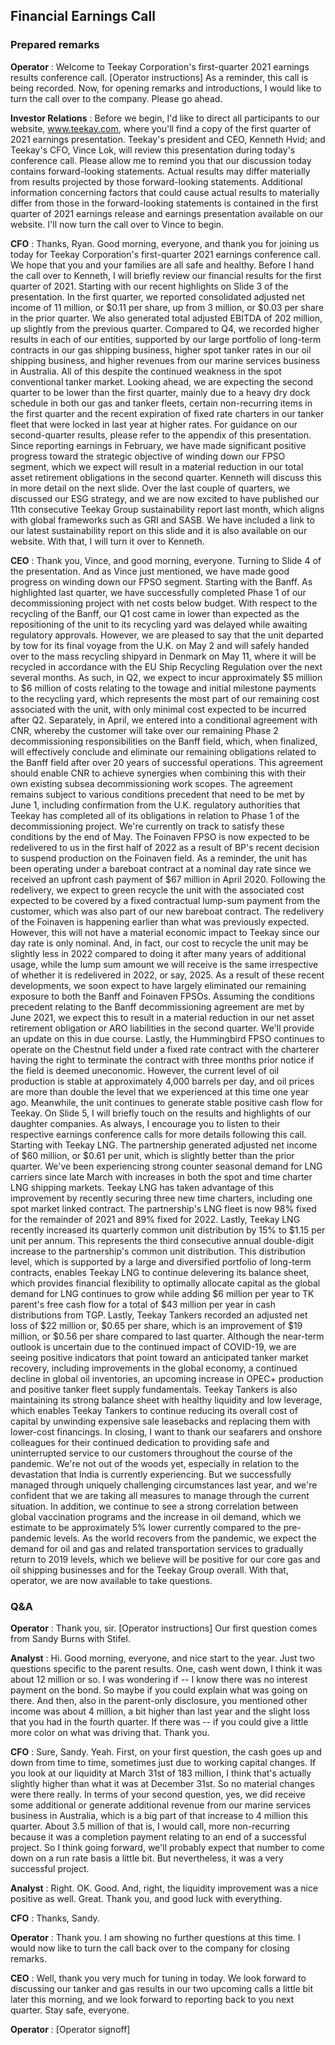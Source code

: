 ## Financial Earnings Call


### Prepared remarks
**Operator**
: Welcome to Teekay Corporation's first-quarter 2021 earnings results conference call. [Operator instructions] As a reminder, this call is being recorded. Now, for opening remarks and introductions, I would like to turn the call over to the company. Please go ahead.

**Investor Relations**
: Before we begin, I'd like to direct all participants to our website, www.teekay.com, where you'll find a copy of the first quarter of 2021 earnings presentation. Teekay's president and CEO, Kenneth Hvid; and Teekay's CFO, Vince Lok, will review this presentation during today's conference call. Please allow me to remind you that our discussion today contains forward-looking statements. Actual results may differ materially from results projected by those forward-looking statements. Additional information concerning factors that could cause actual results to materially differ from those in the forward-looking statements is contained in the first quarter of 2021 earnings release and earnings presentation available on our website. I'll now turn the call over to Vince to begin.

**CFO**
: Thanks, Ryan. Good morning, everyone, and thank you for joining us today for Teekay Corporation's first-quarter 2021 earnings conference call. We hope that you and your families are all safe and healthy. Before I hand the call over to Kenneth, I will briefly review our financial results for the first quarter of 2021. Starting with our recent highlights on Slide 3 of the presentation. In the first quarter, we reported consolidated adjusted net income of 11 million, or $0.11 per share, up from 3 million, or $0.03 per share in the prior quarter. We also generated total adjusted EBITDA of 202 million, up slightly from the previous quarter. Compared to Q4, we recorded higher results in each of our entities, supported by our large portfolio of long-term contracts in our gas shipping business, higher spot tanker rates in our oil shipping business, and higher revenues from our marine services business in Australia. All of this despite the continued weakness in the spot conventional tanker market. Looking ahead, we are expecting the second quarter to be lower than the first quarter, mainly due to a heavy dry dock schedule in both our gas and tanker fleets, certain non-recurring items in the first quarter and the recent expiration of fixed rate charters in our tanker fleet that were locked in last year at higher rates. For guidance on our second-quarter results, please refer to the appendix of this presentation. Since reporting earnings in February, we have made significant positive progress toward the strategic objective of winding down our FPSO segment, which we expect will result in a material reduction in our total asset retirement obligations in the second quarter. Kenneth will discuss this in more detail on the next slide. Over the last couple of quarters, we discussed our ESG strategy, and we are now excited to have published our 11th consecutive Teekay Group sustainability report last month, which aligns with global frameworks such as GRI and SASB. We have included a link to our latest sustainability report on this slide and it is also available on our website. With that, I will turn it over to Kenneth.

**CEO**
: Thank you, Vince, and good morning, everyone. Turning to Slide 4 of the presentation. And as Vince just mentioned, we have made good progress on winding down our FPSO segment. Starting with the Banff. As highlighted last quarter, we have successfully completed Phase 1 of our decommissioning project with net costs below budget. With respect to the recycling of the Banff, our Q1 cost came in lower than expected as the repositioning of the unit to its recycling yard was delayed while awaiting regulatory approvals. However, we are pleased to say that the unit departed by tow for its final voyage from the U.K. on May 2 and will safely handed over to the mass recycling shipyard in Denmark on May 11, where it will be recycled in accordance with the EU Ship Recycling Regulation over the next several months. As such, in Q2, we expect to incur approximately $5 million to $6 million of costs relating to the towage and initial milestone payments to the recycling yard, which represents the most part of our remaining cost associated with the unit, with only minimal cost expected to be incurred after Q2. Separately, in April, we entered into a conditional agreement with CNR, whereby the customer will take over our remaining Phase 2 decommissioning responsibilities on the Banff field, which, when finalized, will effectively conclude and eliminate our remaining obligations related to the Banff field after over 20 years of successful operations. This agreement should enable CNR to achieve synergies when combining this with their own existing subsea decommissioning work scopes. The agreement remains subject to various conditions precedent that need to be met by June 1, including confirmation from the U.K. regulatory authorities that Teekay has completed all of its obligations in relation to Phase 1 of the decommissioning project. We're currently on track to satisfy these conditions by the end of May. The Foinaven FPSO is now expected to be redelivered to us in the first half of 2022 as a result of BP's recent decision to suspend production on the Foinaven field. As a reminder, the unit has been operating under a bareboat contract at a nominal day rate since we received an upfront cash payment of $67 million in April 2020. Following the redelivery, we expect to green recycle the unit with the associated cost expected to be covered by a fixed contractual lump-sum payment from the customer, which was also part of our new bareboat contract. The redelivery of the Foinaven is happening earlier than what was previously expected. However, this will not have a material economic impact to Teekay since our day rate is only nominal. And, in fact, our cost to recycle the unit may be slightly less in 2022 compared to doing it after many years of additional usage, while the lump sum amount we will receive is the same irrespective of whether it is redelivered in 2022, or say, 2025. As a result of these recent developments, we soon expect to have largely eliminated our remaining exposure to both the Banff and Foinaven FPSOs. Assuming the conditions precedent relating to the Banff decommissioning agreement are met by June 2021, we expect this to result in a material reduction in our net asset retirement obligation or ARO liabilities in the second quarter. We'll provide an update on this in due course. Lastly, the Hummingbird FPSO continues to operate on the Chestnut field under a fixed rate contract with the charterer having the right to terminate the contract with three months prior notice if the field is deemed uneconomic. However, the current level of oil production is stable at approximately 4,000 barrels per day, and oil prices are more than double the level that we experienced at this time one year ago. Meanwhile, the unit continues to generate stable positive cash flow for Teekay. On Slide 5, I will briefly touch on the results and highlights of our daughter companies. As always, I encourage you to listen to their respective earnings conference calls for more details following this call. Starting with Teekay LNG. The partnership generated adjusted net income of $60 million, or $0.61 per unit, which is slightly better than the prior quarter. We've been experiencing strong counter seasonal demand for LNG carriers since late March with increases in both the spot and time charter LNG shipping markets. Teekay LNG has taken advantage of this improvement by recently securing three new time charters, including one spot market linked contract. The partnership's LNG fleet is now 98% fixed for the remainder of 2021 and 89% fixed for 2022. Lastly, Teekay LNG recently increased its quarterly common unit distribution by 15% to $1.15 per unit per annum. This represents the third consecutive annual double-digit increase to the partnership's common unit distribution. This distribution level, which is supported by a large and diversified portfolio of long-term contracts, enables Teekay LNG to continue delevering its balance sheet, which provides financial flexibility to optimally allocate capital as the global demand for LNG continues to grow while adding $6 million per year to TK parent's free cash flow for a total of $43 million per year in cash distributions from TGP. Lastly, Teekay Tankers recorded an adjusted net loss of $22 million or, $0.65 per share, which is an improvement of $19 million, or $0.56 per share compared to last quarter. Although the near-term outlook is uncertain due to the continued impact of COVID-19, we are seeing positive indicators that point toward an anticipated tanker market recovery, including improvements in the global economy, a continued decline in global oil inventories, an upcoming increase in OPEC+ production and positive tanker fleet supply fundamentals. Teekay Tankers is also maintaining its strong balance sheet with healthy liquidity and low leverage, which enables Teekay Tankers to continue reducing its overall cost of capital by unwinding expensive sale leasebacks and replacing them with lower-cost financings. In closing, I want to thank our seafarers and onshore colleagues for their continued dedication to providing safe and uninterrupted service to our customers throughout the course of the pandemic. We're not out of the woods yet, especially in relation to the devastation that India is currently experiencing. But we successfully managed through uniquely challenging circumstances last year, and we're confident that we are taking all measures to manage through the current situation. In addition, we continue to see a strong correlation between global vaccination programs and the increase in oil demand, which we estimate to be approximately 5% lower currently compared to the pre-pandemic levels. As the world recovers from the pandemic, we expect the demand for oil and gas and related transportation services to gradually return to 2019 levels, which we believe will be positive for our core gas and oil shipping businesses and for the Teekay Group overall. With that, operator, we are now available to take questions.

### Q&A
**Operator**
: Thank you, sir. [Operator instructions] Our first question comes from Sandy Burns with Stifel.

**Analyst**
: Hi. Good morning, everyone, and nice start to the year. Just two questions specific to the parent results. One, cash went down, I think it was about 12 million or so. I was wondering if -- I know there was no interest payment on the bond. So maybe if you could explain what was going on there. And then, also in the parent-only disclosure, you mentioned other income was about 4 million, a bit higher than last year and the slight loss that you had in the fourth quarter. If there was -- if you could give a little more color on what was driving that. Thank you.

**CFO**
: Sure, Sandy. Yeah. First, on your first question, the cash goes up and down from time to time, sometimes just due to working capital changes. If you look at our liquidity at March 31st of 183 million, I think that's actually slightly higher than what it was at December 31st. So no material changes were there really. In terms of your second question, yes, we did receive some additional or generate additional revenue from our marine services business in Australia, which is a big part of that increase to 4 million this quarter. About 3.5 million of that is, I would call, more non-recurring because it was a completion payment relating to an end of a successful project. So I think going forward, we'll probably expect that number to come down on a run rate basis a little bit. But nevertheless, it was a very successful project.

**Analyst**
: Right. OK. Good. And, right, the liquidity improvement was a nice positive as well. Great. Thank you, and good luck with everything.

**CFO**
: Thanks, Sandy.

**Operator**
: Thank you. I am showing no further questions at this time. I would now like to turn the call back over to the company for closing remarks.

**CEO**
: Well, thank you very much for tuning in today. We look forward to discussing our tanker and gas results in our two upcoming calls a little bit later this morning, and we look forward to reporting back to you next quarter. Stay safe, everyone.

**Operator**
: [Operator signoff]